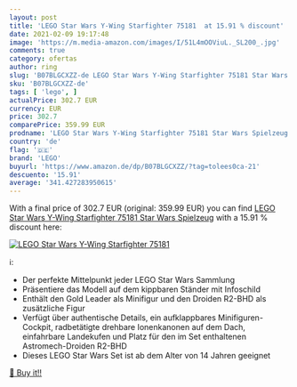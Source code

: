 ```yaml
---
layout: post
title: 'LEGO Star Wars Y-Wing Starfighter 75181  at 15.91 % discount'
date: 2021-02-09 19:17:48
image: 'https://m.media-amazon.com/images/I/51L4mOOViuL._SL200_.jpg'
comments: true
category: ofertas
author: ring
slug: 'B07BLGCXZZ-de LEGO Star Wars Y-Wing Starfighter 75181 Star Wars Spielzeug'
sku: 'B07BLGCXZZ-de'
tags: [ 'lego', ]
actualPrice: 302.7 EUR
currency: EUR
price: 302.7
comparePrice: 359.99 EUR
prodname: 'LEGO Star Wars Y-Wing Starfighter 75181 Star Wars Spielzeug'
country: 'de'
flag: '🇩🇪'
brand: 'LEGO'
buyurl: 'https://www.amazon.de/dp/B07BLGCXZZ/?tag=tolees0ca-21'
descuento: '15.91'
average: '341.427283950615'
---
```


With a final price of 302.7 EUR (original: 359.99 EUR) you can find [LEGO Star Wars Y-Wing Starfighter 75181 Star Wars Spielzeug](https://www.amazon.de/dp/B07BLGCXZZ/?tag=tolees0ca-21) with a  15.91 % discount here:

[![LEGO Star Wars Y-Wing Starfighter 75181 ](https://m.media-amazon.com/images/I/51L4mOOViuL._SL200_.jpg)](https://www.amazon.de/dp/B07BLGCXZZ/?tag=tolees0ca-21)

ℹ️:

- Der perfekte Mittelpunkt jeder LEGO Star Wars Sammlung
- Präsentiere das Modell auf dem kippbaren Ständer mit Infoschild
- Enthält den Gold Leader als Minifigur und den Droiden R2-BHD als zusätzliche Figur
- Verfügt über authentische Details, ein aufklappbares Minifiguren-Cockpit, radbetätigte drehbare Ionenkanonen auf dem Dach, einfahrbare Landekufen und Platz für den im Set enthaltenen Astromech-Droiden R2-BHD
- Dieses LEGO Star Wars Set ist ab dem Alter von 14 Jahren geeignet

[🛒 Buy it!!](https://www.amazon.de/dp/B07BLGCXZZ/?tag=tolees0ca-21)
